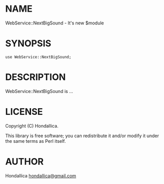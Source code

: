 # NAME

WebService::NextBigSound - It's new $module

# SYNOPSIS

    use WebService::NextBigSound;

# DESCRIPTION

WebService::NextBigSound is ...

# LICENSE

Copyright (C) Hondallica.

This library is free software; you can redistribute it and/or modify
it under the same terms as Perl itself.

# AUTHOR

Hondallica <hondallica@gmail.com>
